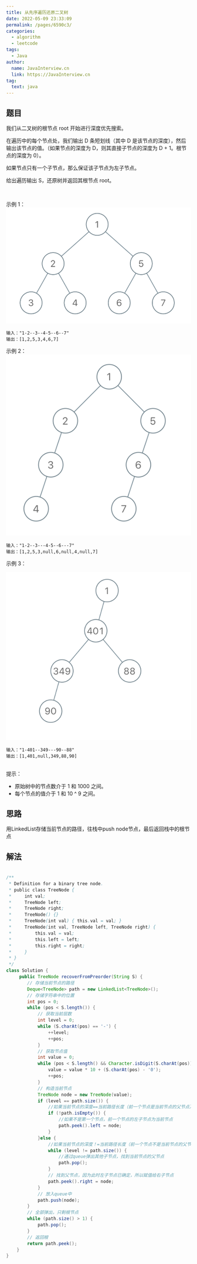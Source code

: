```yaml
---
title: 从先序遍历还原二叉树
date: 2022-05-09 23:33:09
permalink: /pages/6590c3/
categories: 
  - algorithm
  - leetcode
tags: 
  - Java
author: 
  name: JavaInterview.cn
  link: https://JavaInterview.cn
tag: 
  text: java
---
```



## 题目

我们从二叉树的根节点 root 开始进行深度优先搜索。

在遍历中的每个节点处，我们输出 D 条短划线（其中 D 是该节点的深度），然后输出该节点的值。（如果节点的深度为 D，则其直接子节点的深度为 D + 1。根节点的深度为 0）。

如果节点只有一个子节点，那么保证该子节点为左子节点。

给出遍历输出 S，还原树并返回其根节点 root。

 

示例 1：
![](../../../media/pictures/leetcode/recover-a-tree-from-preorder-traversal.png)



    输入："1-2--3--4-5--6--7"
    输出：[1,2,5,3,4,6,7]
示例 2：
![](../../../media/pictures/leetcode/screen-shot-2019-04-10-at-114101-pm.png)



    输入："1-2--3---4-5--6---7"
    输出：[1,2,5,3,null,6,null,4,null,7]
示例 3：

![](../../../media/pictures/leetcode/screen-shot-2019-04-10-at-114955-pm.png)


    输入："1-401--349---90--88"
    输出：[1,401,null,349,88,90]
     

提示：

- 原始树中的节点数介于 1 和 1000 之间。
- 每个节点的值介于 1 和 10 ^ 9 之间。



## 思路

用LinkedList存储当前节点的路径，往栈中push node节点，最后返回栈中的根节点
## 解法
```java

/**
 * Definition for a binary tree node.
 * public class TreeNode {
 *     int val;
 *     TreeNode left;
 *     TreeNode right;
 *     TreeNode() {}
 *     TreeNode(int val) { this.val = val; }
 *     TreeNode(int val, TreeNode left, TreeNode right) {
 *         this.val = val;
 *         this.left = left;
 *         this.right = right;
 *     }
 * }
 */
class Solution {
     public TreeNode recoverFromPreorder(String S) {
        // 存储当前节点的路径
        Deque<TreeNode> path = new LinkedList<TreeNode>();
        // 存储字符串中的位置
        int pos = 0;
        while (pos < S.length()) {
            // 获取当前层数
            int level = 0;
            while (S.charAt(pos) == '-') {
                ++level;
                ++pos;
            }
            // 获取节点值
            int value = 0;
            while (pos < S.length() && Character.isDigit(S.charAt(pos))) {
                value = value * 10 + (S.charAt(pos) - '0');
                ++pos;
            }
            // 构造当前节点
            TreeNode node = new TreeNode(value);
            if (level == path.size()) {
                //如果当前节点的深度==当前路径长度（前一个节点是当前节点的父节点）
                if (!path.isEmpty()) {
                    //如果不是第一个节点，前一个节点的左子节点为当前节点
                    path.peek().left = node;
                }
            }else {
                //如果当前节点的深度！=当前路径长度（前一个节点不是当前节点的父节点）
                while (level != path.size()) {
                    //通过queue弹出其他子节点，找到当前节点的父节点
                    path.pop();
                }
                // 找到父节点，因为此时左子节点已确定，所以赋值给右子节点
                path.peek().right = node;
            }
            // 放入queue中
            path.push(node);
        }
        // 全部弹出，只剩根节点
        while (path.size() > 1) {
            path.pop();
        }
        // 返回根
        return path.peek();
    }
}
```